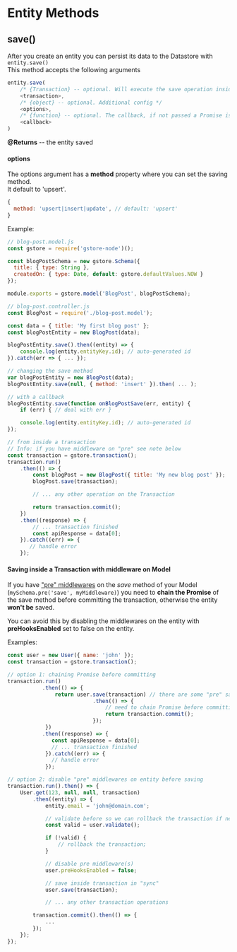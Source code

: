 # Entity Methods

## save\(\)

After you create an entity you can persist its data to the Datastore with `entity.save()`  
This method accepts the following arguments

```js
entity.save(
    /* {Transaction} -- optional. Will execute the save operation inside this transaction */
    <transaction>,
    /* {object} -- optional. Additional config */
    <options>,
    /* {function} -- optional. The callback, if not passed a Promise is returned */
    <callback>
)
```

**@Returns** -- the entity saved

#### options

The options argument has a **method** property where you can set the saving method.  
It default to 'upsert'.

```js
{
  method: 'upsert|insert|update', // default: 'upsert'
}
```

Example:

```js
// blog-post.model.js
const gstore = require('gstore-node')();

const blogPostSchema = new gstore.Schema({
  title: { type: String },
  createdOn: { type: Date, default: gstore.defaultValues.NOW }
});

module.exports = gstore.model('BlogPost', blogPostSchema);
```

```js
// blog-post.controller.js
const BlogPost = require('./blog-post.model');

const data = { title: 'My first blog post' };
const blogPostEntity = new BlogPost(data);

blogPostEntity.save().then((entity) => {
    console.log(entity.entityKey.id); // auto-generated id
}).catch(err => { ... });

// changing the save method
var blogPostEntity = new BlogPost(data);
blogPostEntity.save(null, { method: 'insert' }).then( ... );

// with a callback
blogPostEntity.save(function onBlogPostSave(err, entity) {
    if (err) { // deal with err }

    console.log(entity.entityKey.id); // auto-generated id
});

// from inside a transaction
// Info: if you have middleware on "pre" see note below
const transaction = gstore.transaction();
transaction.run()
    .then(() => {
        const blogPost = new BlogPost({ title: 'My new blog post' });
        blogPost.save(transaction);

        // ... any other operation on the Transaction

        return transaction.commit();
    })
    .then((response) => {
        // ... transaction finished
        const apiResponse = data[0];
    }).catch((err) => {
       // handle error
    });
```

#### Saving inside a Transaction with middleware on Model

If you have ["pre" middlewares](../../middleware-hooks/pre-hooks.md) on the _save_ method of your Model \(`mySchema.pre('save', myMiddleware)`\) you need to **chain the Promise** of the save method before committing the transaction, otherwise the entity **won't be** saved.

You can avoid this by disabling the middlewares on the entity with **preHooksEnabled** set to false on the entity.

Examples:

```js
const user = new User({ name: 'john' });
const transaction = gstore.transaction();

// option 1: chaining Promise before committing
transaction.run()
           .then(() => {
               return user.save(transaction) // there are some "pre" save hooks
                           .then(() => {
                               // need to chain Promise before committing
                               return transaction.commit();
                           });
            })
           .then((response) => {
              const apiResponse = data[0];
              // ... transaction finished
            }).catch((err) => {
              // handle error
            });

// option 2: disable "pre" middlewares on entity before saving
transaction.run().then() => {
    User.get(123, null, null, transaction)
        .then((entity) => {
            entity.email = 'john@domain.com';

            // validate before so we can rollback the transaction if necessary
            const valid = user.validate();

            if (!valid) {
                // rollback the transaction;
            }

            // disable pre middleware(s)
            user.preHooksEnabled = false;

            // save inside transaction in "sync"
            user.save(transaction);

            // ... any other transaction operations

        transaction.commit().then(() => {
            ...
        });
    });
});
```



